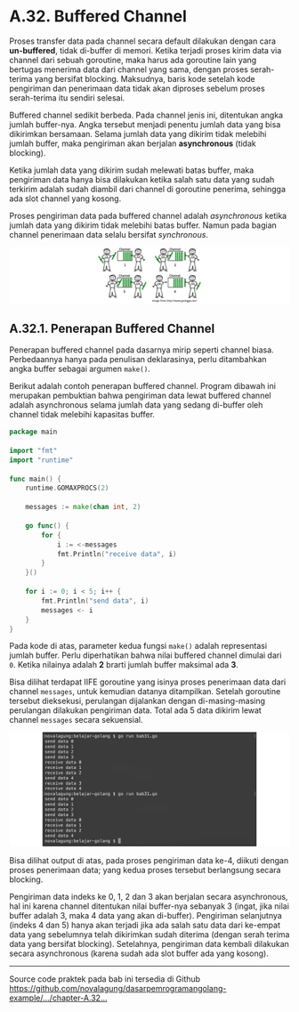 # A.32. Buffered Channel

Proses transfer data pada channel secara default dilakukan dengan cara **un-buffered**, tidak di-buffer di memori. Ketika terjadi proses kirim data via channel dari sebuah goroutine, maka harus ada goroutine lain yang bertugas menerima data dari channel yang sama, dengan proses serah-terima yang bersifat blocking. Maksudnya, baris kode setelah kode pengiriman dan penerimaan data tidak akan diproses sebelum proses serah-terima itu sendiri selesai.

Buffered channel sedikit berbeda. Pada channel jenis ini, ditentukan angka jumlah buffer-nya. Angka tersebut menjadi penentu jumlah data yang bisa dikirimkan bersamaan. Selama jumlah data yang dikirim tidak melebihi jumlah buffer, maka pengiriman akan berjalan **asynchronous** (tidak blocking).

Ketika jumlah data yang dikirim sudah melewati batas buffer, maka pengiriman data hanya bisa dilakukan ketika salah satu data yang sudah terkirim adalah sudah diambil dari channel di goroutine penerima, sehingga ada slot channel yang kosong.

Proses pengiriman data pada buffered channel adalah *asynchronous* ketika jumlah data yang dikirim tidak melebihi batas buffer. Namun pada bagian channel penerimaan data selalu bersifat *synchronous*.

![Analogi buffered channel](images/A_buffered_channel_1_anatomy.png)

## A.32.1. Penerapan Buffered Channel

Penerapan buffered channel pada dasarnya mirip seperti channel biasa. Perbedaannya hanya pada penulisan deklarasinya, perlu ditambahkan angka buffer sebagai argumen `make()`.

Berikut adalah contoh penerapan buffered channel. Program dibawah ini merupakan pembuktian bahwa pengiriman data lewat buffered channel adalah asynchronous selama jumlah data yang sedang di-buffer oleh channel tidak melebihi kapasitas buffer.

```go
package main

import "fmt"
import "runtime"

func main() {
    runtime.GOMAXPROCS(2)

    messages := make(chan int, 2)

    go func() {
        for {
            i := <-messages
            fmt.Println("receive data", i)
        }
    }()

    for i := 0; i < 5; i++ {
        fmt.Println("send data", i)
        messages <- i
    }
}
```

Pada kode di atas, parameter kedua fungsi `make()` adalah representasi jumlah buffer. Perlu diperhatikan bahwa nilai buffered channel dimulai dari `0`. Ketika nilainya adalah **2** brarti jumlah buffer maksimal ada **3**.

Bisa dilihat terdapat IIFE goroutine yang isinya proses penerimaan data dari channel `messages`, untuk kemudian datanya ditampilkan. Setelah goroutine tersebut dieksekusi, perulangan dijalankan dengan di-masing-masing perulangan dilakukan pengiriman data. Total ada 5 data dikirim lewat channel `messages` secara sekuensial.

![Implementasi buffered channel](images/A_buffered_channel_2_buffered_channel.png)

Bisa dilihat output di atas, pada proses pengiriman data ke-4, diikuti dengan proses penerimaan data; yang kedua proses tersebut berlangsung secara blocking.

Pengiriman data indeks ke 0, 1, 2 dan 3 akan berjalan secara asynchronous, hal ini karena channel ditentukan nilai buffer-nya sebanyak 3 (ingat, jika nilai buffer adalah 3, maka 4 data yang akan di-buffer). Pengiriman selanjutnya (indeks 4 dan 5) hanya akan terjadi jika ada salah satu data dari ke-empat data yang sebelumnya telah dikirimkan sudah diterima (dengan serah terima data yang bersifat blocking). Setelahnya, pengiriman data kembali dilakukan secara asynchronous (karena sudah ada slot buffer ada yang kosong).

---

<div class="source-code-link">
    <div class="source-code-link-message">Source code praktek pada bab ini tersedia di Github</div>
    <a href="https://github.com/novalagung/dasarpemrogramangolang-example/tree/master/chapter-A.32-buffered-channel">https://github.com/novalagung/dasarpemrogramangolang-example/.../chapter-A.32...</a>
</div>
